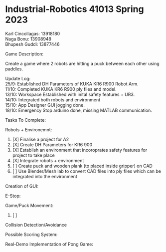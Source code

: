 # Industrial-Robotics 41013 Spring 2023

Karl Cincollagas: 13918180 <br>
Naga Bonu: 13908948 <br>
Bhupesh Guddi: 13877446 <br>

Game Description:

Create a game where 2 robots are hitting a puck between each other using paddles.

Update Log: <br>
25/9: Established DH Parameters of KUKA KR6 R900 Robot Arm. <br>
11/10: Completed KUKA KR6 R900 ply files and model. <br>
13/10: Workspace Established with inital safety features + UR3. <br>
14/10: Integrated both robots and environment <br>
15/10: App Designer GUI jogging done. <br>
18/10: Emergency Stop arduino done, missing MATLAB communication. <br>

Tasks To Complete:

Robots + Environemnt:
1. [X] Finalise a project for A2
2. [X] Create DH Parameters for KR6 900
3. [X] Establish an environment that incoroprates safety features for project to take place
4. [X] Integrate robots + environment
5. [ ] Create puck and wooden plank (to placed inside gripper) on CAD
6. [ ] Use Blender/Mesh lab to convert CAD files into ply files which can be integrated into the environment

Creation of GUI: <br>


E-Stop: <br>


Game/Puck Movement: <br>
1. [ ] 


Collision Detection/Avoidance <br>


Possible Scoring System: <br>

Real-Demo Implementation of Pong Game:


